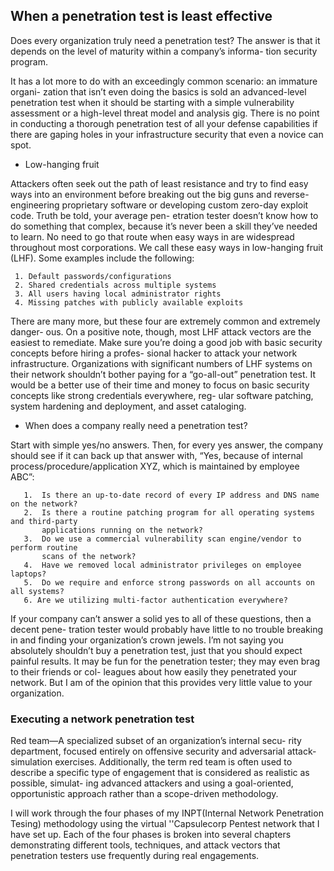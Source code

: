 ##  When a penetration test is least effective

  Does every organization truly need a penetration test?
  The answer is that it depends on the level of maturity within a company’s informa-
  tion security program.
  
  It has a lot more to do with an exceedingly common scenario: an immature organi-
  zation that isn’t even doing the basics is sold an advanced-level penetration test when
  it should be starting with a simple vulnerability assessment or a high-level threat
  model and analysis gig. There is no point in conducting a thorough penetration test
  of all your defense capabilities if there are gaping holes in your infrastructure security
  that even a novice can spot.
  
  -  Low-hanging fruit
  
  Attackers often seek out the path of least resistance and try to find easy ways into an
  environment before breaking out the big guns and reverse-engineering proprietary
  software or developing custom zero-day exploit code. Truth be told, your average pen-
  etration tester doesn’t know how to do something that complex, because it’s never
  been a skill they’ve needed to learn. No need to go that route when easy ways in are
  widespread throughout most corporations. We call these easy ways in low-hanging fruit
 (LHF). Some examples include the following:
 
     1. Default passwords/configurations
     2. Shared credentials across multiple systems
     3. All users having local administrator rights
     4. Missing patches with publicly available exploits
     
  There are many more, but these four are extremely common and extremely danger-
  ous. On a positive note, though, most LHF attack vectors are the easiest to remediate.
  Make sure you’re doing a good job with basic security concepts before hiring a profes-
  sional hacker to attack your network infrastructure.
  Organizations with significant numbers of LHF systems on their network shouldn’t
  bother paying for a “go-all-out” penetration test. It would be a better use of their time
  and money to focus on basic security concepts like strong credentials everywhere, reg-
  ular software patching, system hardening and deployment, and asset cataloging.
  
   - When does a company really need a penetration test?
   
   Start with simple yes/no answers. Then, for every yes
   answer, the company should see if it can back up that answer with, “Yes, because of
   internal process/procedure/application XYZ, which is maintained by employee
    ABC”:


       1.  Is there an up-to-date record of every IP address and DNS name on the network?
       2.  Is there a routine patching program for all operating systems and third-party
           applications running on the network?
       3.  Do we use a commercial vulnerability scan engine/vendor to perform routine
           scans of the network?
       4.  Have we removed local administrator privileges on employee laptops?
       5.  Do we require and enforce strong passwords on all accounts on all systems?  
       6. Are we utilizing multi-factor authentication everywhere?
  
  If your company can’t answer a solid yes to all of these questions, then a decent pene-
  tration tester would probably have little to no trouble breaking in and finding your
  organization’s crown jewels. I’m not saying you absolutely shouldn’t buy a penetration
  test, just that you should expect painful results.
  It may be fun for the penetration tester; they may even brag to their friends or col-
  leagues about how easily they penetrated your network. But I am of the opinion that
  this provides very little value to your organization.
  
  ### Executing a network penetration test
  
  Red team—A specialized subset of an organization’s internal secu-
  rity department, focused entirely on offensive security and adversarial attack-
  simulation exercises. Additionally, the term red team is often used to describe a
  specific type of engagement that is considered as realistic as possible, simulat-
  ing advanced attackers and using a goal-oriented, opportunistic approach
  rather than a scope-driven methodology.
  
  I will work through the four phases of my INPT(Internal Network Penetration Tesing) methodology 
  using the virtual ''Capsulecorp Pentest network that I have set up. 
  Each of the four phases is broken into several chapters
  demonstrating different tools, techniques, and attack vectors that penetration testers
  use frequently during real engagements.
  
  
  
  
